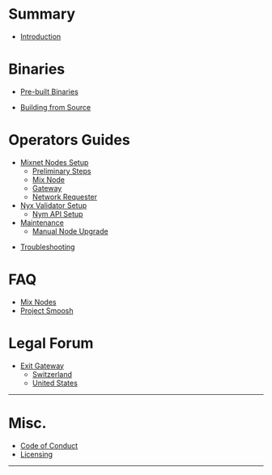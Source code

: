 # Summary

- [Introduction](introduction.md)

# Binaries

- [Pre-built Binaries](binaries/pre-built-binaries.md)
<!--    - [Binary Initialisation and Configuration](binaries/init-and-config.md) -->
- [Building from Source](binaries/building-nym.md)
<!-- - [Version Compatibility Table](binaries/version-compatiblity.md) -->

# Operators Guides

- [Mixnet Nodes Setup](nodes/setup-guides.md)
    - [Preliminary Steps](preliminary-steps.md)
    - [Mix Node](nodes/mix-node-setup.md)
    - [Gateway](nodes/gateway-setup.md)
    - [Network Requester](nodes/network-requester-setup.md)
- [Nyx Validator Setup](nodes/validator-setup.md)
  - [Nym API Setup](nodes/nym-api.md)
- [Maintenance](nodes/maintenance.md)
  - [Manual Node Upgrade](nodes/manual-upgrade.md)

[//]: # (  - [Automatic Node Upgrade: Nymvisor Setup and Usage]&#40;nodes/nymvisor-upgrade.md&#41;)
- [Troubleshooting](nodes/troubleshooting.md)

# FAQ

- [Mix Nodes](faq/mixnodes-faq.md)
- [Project Smoosh](faq/smoosh-faq.md)

# Legal Forum

- [Exit Gateway](legal/exit-gateway.md)
    - [Switzerland](legal/swiss.md)
    - [United States](legal/united-states.md)

--- 
# Misc.
- [Code of Conduct](coc.md)
- [Licensing](licensing.md)
---

